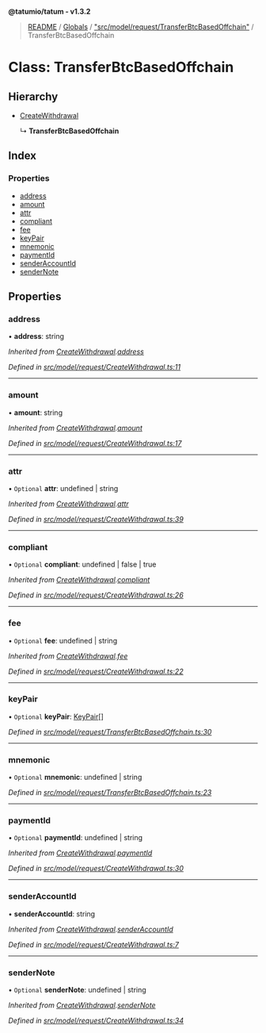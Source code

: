 **@tatumio/tatum - v1.3.2**

> [README](../README.md) / [Globals](../globals.md) / ["src/model/request/TransferBtcBasedOffchain"](../modules/_src_model_request_transferbtcbasedoffchain_.md) / TransferBtcBasedOffchain

# Class: TransferBtcBasedOffchain

## Hierarchy

* [CreateWithdrawal](_src_model_request_createwithdrawal_.createwithdrawal.md)

  ↳ **TransferBtcBasedOffchain**

## Index

### Properties

* [address](_src_model_request_transferbtcbasedoffchain_.transferbtcbasedoffchain.md#address)
* [amount](_src_model_request_transferbtcbasedoffchain_.transferbtcbasedoffchain.md#amount)
* [attr](_src_model_request_transferbtcbasedoffchain_.transferbtcbasedoffchain.md#attr)
* [compliant](_src_model_request_transferbtcbasedoffchain_.transferbtcbasedoffchain.md#compliant)
* [fee](_src_model_request_transferbtcbasedoffchain_.transferbtcbasedoffchain.md#fee)
* [keyPair](_src_model_request_transferbtcbasedoffchain_.transferbtcbasedoffchain.md#keypair)
* [mnemonic](_src_model_request_transferbtcbasedoffchain_.transferbtcbasedoffchain.md#mnemonic)
* [paymentId](_src_model_request_transferbtcbasedoffchain_.transferbtcbasedoffchain.md#paymentid)
* [senderAccountId](_src_model_request_transferbtcbasedoffchain_.transferbtcbasedoffchain.md#senderaccountid)
* [senderNote](_src_model_request_transferbtcbasedoffchain_.transferbtcbasedoffchain.md#sendernote)

## Properties

### address

•  **address**: string

*Inherited from [CreateWithdrawal](_src_model_request_createwithdrawal_.createwithdrawal.md).[address](_src_model_request_createwithdrawal_.createwithdrawal.md#address)*

*Defined in [src/model/request/CreateWithdrawal.ts:11](https://github.com/tatumio/tatum-js/blob/b9ab1e4/src/model/request/CreateWithdrawal.ts#L11)*

___

### amount

•  **amount**: string

*Inherited from [CreateWithdrawal](_src_model_request_createwithdrawal_.createwithdrawal.md).[amount](_src_model_request_createwithdrawal_.createwithdrawal.md#amount)*

*Defined in [src/model/request/CreateWithdrawal.ts:17](https://github.com/tatumio/tatum-js/blob/b9ab1e4/src/model/request/CreateWithdrawal.ts#L17)*

___

### attr

• `Optional` **attr**: undefined \| string

*Inherited from [CreateWithdrawal](_src_model_request_createwithdrawal_.createwithdrawal.md).[attr](_src_model_request_createwithdrawal_.createwithdrawal.md#attr)*

*Defined in [src/model/request/CreateWithdrawal.ts:39](https://github.com/tatumio/tatum-js/blob/b9ab1e4/src/model/request/CreateWithdrawal.ts#L39)*

___

### compliant

• `Optional` **compliant**: undefined \| false \| true

*Inherited from [CreateWithdrawal](_src_model_request_createwithdrawal_.createwithdrawal.md).[compliant](_src_model_request_createwithdrawal_.createwithdrawal.md#compliant)*

*Defined in [src/model/request/CreateWithdrawal.ts:26](https://github.com/tatumio/tatum-js/blob/b9ab1e4/src/model/request/CreateWithdrawal.ts#L26)*

___

### fee

• `Optional` **fee**: undefined \| string

*Inherited from [CreateWithdrawal](_src_model_request_createwithdrawal_.createwithdrawal.md).[fee](_src_model_request_createwithdrawal_.createwithdrawal.md#fee)*

*Defined in [src/model/request/CreateWithdrawal.ts:22](https://github.com/tatumio/tatum-js/blob/b9ab1e4/src/model/request/CreateWithdrawal.ts#L22)*

___

### keyPair

• `Optional` **keyPair**: [KeyPair](_src_model_request_transferbtcbasedoffchain_.keypair.md)[]

*Defined in [src/model/request/TransferBtcBasedOffchain.ts:30](https://github.com/tatumio/tatum-js/blob/b9ab1e4/src/model/request/TransferBtcBasedOffchain.ts#L30)*

___

### mnemonic

• `Optional` **mnemonic**: undefined \| string

*Defined in [src/model/request/TransferBtcBasedOffchain.ts:23](https://github.com/tatumio/tatum-js/blob/b9ab1e4/src/model/request/TransferBtcBasedOffchain.ts#L23)*

___

### paymentId

• `Optional` **paymentId**: undefined \| string

*Inherited from [CreateWithdrawal](_src_model_request_createwithdrawal_.createwithdrawal.md).[paymentId](_src_model_request_createwithdrawal_.createwithdrawal.md#paymentid)*

*Defined in [src/model/request/CreateWithdrawal.ts:30](https://github.com/tatumio/tatum-js/blob/b9ab1e4/src/model/request/CreateWithdrawal.ts#L30)*

___

### senderAccountId

•  **senderAccountId**: string

*Inherited from [CreateWithdrawal](_src_model_request_createwithdrawal_.createwithdrawal.md).[senderAccountId](_src_model_request_createwithdrawal_.createwithdrawal.md#senderaccountid)*

*Defined in [src/model/request/CreateWithdrawal.ts:7](https://github.com/tatumio/tatum-js/blob/b9ab1e4/src/model/request/CreateWithdrawal.ts#L7)*

___

### senderNote

• `Optional` **senderNote**: undefined \| string

*Inherited from [CreateWithdrawal](_src_model_request_createwithdrawal_.createwithdrawal.md).[senderNote](_src_model_request_createwithdrawal_.createwithdrawal.md#sendernote)*

*Defined in [src/model/request/CreateWithdrawal.ts:34](https://github.com/tatumio/tatum-js/blob/b9ab1e4/src/model/request/CreateWithdrawal.ts#L34)*

